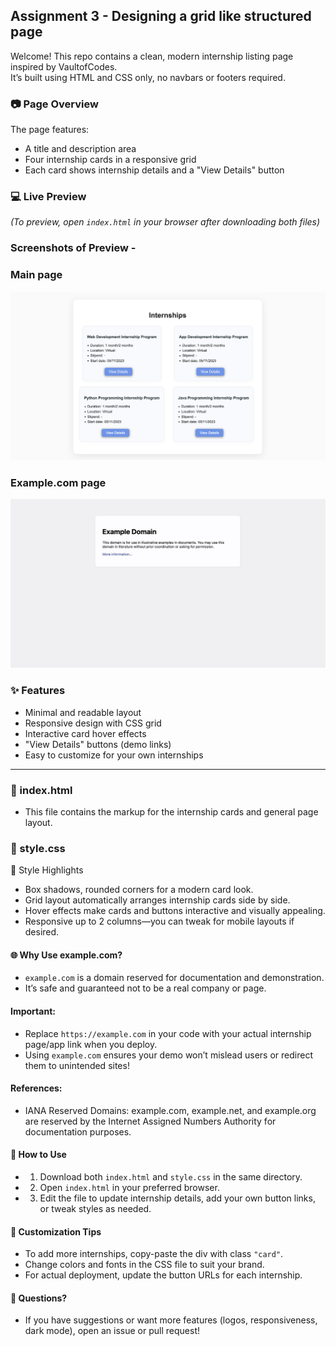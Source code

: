 ## Assignment 3 - Designing a grid like structured page

Welcome! This repo contains a clean, modern internship listing page inspired by VaultofCodes.  
It’s built using HTML and CSS only, no navbars or footers required.

### 📷 Page Overview

The page features:

- A title and description area
- Four internship cards in a responsive grid
- Each card shows internship details and a "View Details" button

### 💻 Live Preview
_(To preview, open `index.html` in your browser after downloading both files)_

### Screenshots of Preview - 

### Main page
![Main Page Screenshot](https://github.com/Mangalam-17/Vault-Of-Codes-Internship-2025/blob/c4f061d68a01fdefdb5faa0159f161d9fb8aaf41/Assignment-3/ScreenShots/mainPage.png)

### Example.com page

![Example.com Screenshot](https://github.com/Mangalam-17/Vault-Of-Codes-Internship-2025/blob/c4f061d68a01fdefdb5faa0159f161d9fb8aaf41/Assignment-3/ScreenShots/examplePage.png)



### ✨ Features

- Minimal and readable layout
- Responsive design with CSS grid
- Interactive card hover effects
- "View Details" buttons (demo links)
- Easy to customize for your own internships

---

### 📄 index.html
- This file contains the markup for the internship cards and general page layout.


### 📄 style.css
🚩 Style Highlights
- Box shadows, rounded corners for a modern card look.
- Grid layout automatically arranges internship cards side by side.
- Hover effects make cards and buttons interactive and visually appealing.
- Responsive up to 2 columns—you can tweak for mobile layouts if desired.

#### 🌐 Why Use example.com?
- `example.com` is a domain reserved for documentation and demonstration.
- It’s safe and guaranteed not to be a real company or page.

#### Important:
- Replace `https://example.com` in your code with your actual internship page/app link when you deploy.
- Using `example.com` ensures your demo won’t mislead users or redirect them to unintended sites!

#### References:
- IANA Reserved Domains: example.com, example.net, and example.org are reserved by the Internet Assigned Numbers Authority for documentation purposes.

#### 🚀 How to Use 
- 1. Download both `index.html` and `style.css` in the same directory. 
- 2. Open `index.html` in your preferred browser. 
- 3. Edit the file to update internship details, add your own button links, or tweak styles as needed.

#### 📝 Customization Tips
- To add more internships, copy-paste the div with class `"card"`.
- Change colors and fonts in the CSS file to suit your brand.
- For actual deployment, update the button URLs for each internship.

#### 🤔 Questions?
- If you have suggestions or want more features (logos, responsiveness, dark mode), open an issue or pull request!
